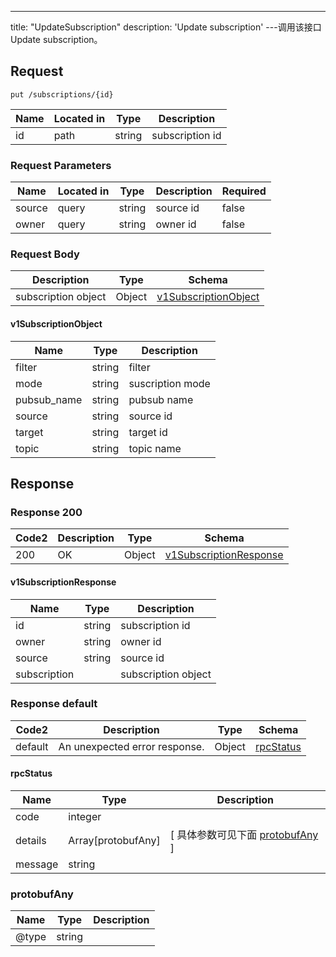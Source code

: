 ---
title: "UpdateSubscription"
description: 'Update subscription'
---调用该接口Update subscription。



## Request


```
put /subscriptions/{id}
```

| Name | Located in | Type | Description | 
| ---- | ---------- | ----------- | ----------- | 
| id | path | string | subscription id |  

###  Request Parameters

| Name | Located in | Type | Description |  Required |
| ---- | ---------- | ----------- | ----------- |  ---- |
| source | query | string | source id |  false |
| owner | query | string | owner id |  false |

### Request Body 
| Description | Type | Schema |
| ----------- | ------ | ------ |
| subscription object | Object | [v1SubscriptionObject](#v1SubscriptionObject) |

#### v1SubscriptionObject

| Name | Type | Description | 
| ---- | ---- | ----------- |     
| filter | string | filter |      
| mode | string | suscription mode |      
| pubsub_name | string | pubsub name |      
| source | string | source id |      
| target | string | target id |      
| topic | string | topic name |   



## Response

### Response  200 
| Code2 | Description | Type | Schema |
| ---- | ----------- | ------ | ------ |
| 200 | OK | Object | [v1SubscriptionResponse](#v1SubscriptionResponse) |

#### v1SubscriptionResponse

| Name | Type | Description | 
| ---- | ---- | ----------- |     
| id | string | subscription id |      
| owner | string | owner id |      
| source | string | source id |      
| subscription |  | subscription object |   



### Response  default 
| Code2 | Description | Type | Schema |
| ---- | ----------- | ------ | ------ |
| default | An unexpected error response. | Object | [rpcStatus](#rpcStatus) |

#### rpcStatus

| Name | Type | Description | 
| ---- | ---- | ----------- |     
| code | integer |  |          
| details | Array[protobufAny] |  [ 具体参数可见下面 [protobufAny](#protobufAny) ] |       
| message | string |  |   

### protobufAny
| Name | Type | Description | 
| ---- | ---- | ----------- |     
| @type | string |  |   



